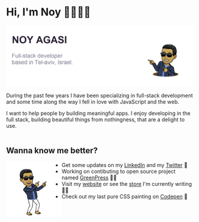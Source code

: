 # Hi, I'm Noy 👋👨🏽‍💻

<img src="https://github.com/noyagasi/noyagasi/blob/master/gh-header-image-cropped.png">

During the past few years I have been specializing in full-stack development and some time along the way I fell in love with JavaScript and the web.

I want to help people by building meaningful apps. I enjoy developing in the full stack, building beautiful things from nothingness, that are a delight to use.
<br/><br/>
## Wanna know me better? 

<img align="left" height="150" src="https://github.com/noyagasi/noyagasi/blob/master/noy-points-to.png">

- Get some updates on my <a href="https://www.linkedin.com/in/noyag/">LinkedIn</a> and my <a href="https://twitter.com/noyjavascript">Twitter</a> 💼
- Working on contibuting to open source project named <a href="https://github.com/greenpress">GreenPress</a> 🐳💪
- Visit my <a href="http://noyagasi.com/">website</a> or see the <a href="http://goalaso.store/">store</a> I'm currently writing ✍🏾
- Check out my last pure CSS painting on <a href="https://codepen.io/noyagasi/pen/VwaYzQz">Codepen</a> 🏓





